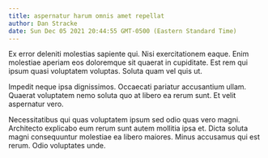```yaml
---
title: aspernatur harum omnis amet repellat
author: Dan Stracke
date: Sun Dec 05 2021 20:44:55 GMT-0500 (Eastern Standard Time)
---
```

Ex error deleniti molestias sapiente qui. Nisi exercitationem eaque. Enim molestiae aperiam eos doloremque sit quaerat in cupiditate. Est rem qui ipsum quasi voluptatem voluptas. Soluta quam vel quis ut.

 Impedit neque ipsa dignissimos. Occaecati pariatur accusantium ullam. Quaerat voluptatem nemo soluta quo at libero ea rerum sunt. Et velit aspernatur vero.

 Necessitatibus qui quas voluptatem ipsum sed odio quas vero magni. Architecto explicabo eum rerum sunt autem mollitia ipsa et. Dicta soluta magni consequuntur molestiae ea libero maiores. Minus accusamus qui est rerum. Odio voluptates unde.